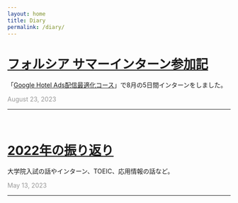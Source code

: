 ```yaml
---
layout: home
title: Diary
permalink: /diary/
---
```


# [フォルシア サマーインターン参加記](intern_forcia_2023) 
「[Google Hotel Ads配信最適化コース](https://www.forcia.com/jobs/summerinternship2023/gha.html)」で8月の5日間インターンをしました。

<p style="color:#999">August 23, 2023</p>


---
<br>

# [2022年の振り返り](review_of_2022) 
大学院入試の話やインターン、TOEIC、応用情報の話など。

<p style="color:#999">May 13, 2023</p>


---




